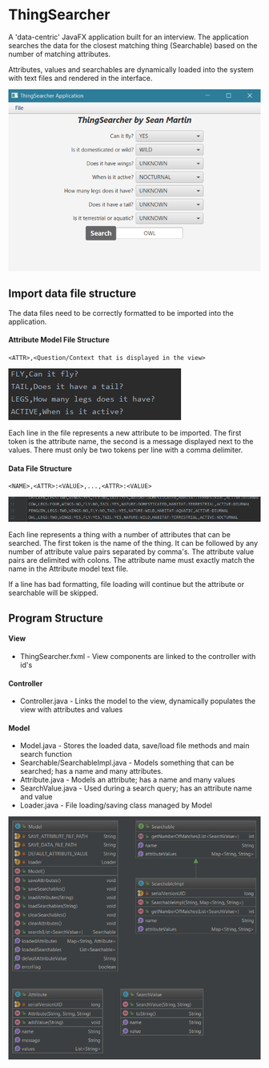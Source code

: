 # ThingSearcher
A 'data-centric' JavaFX application built for an interview. The application searches the data for the closest matching thing (Searchable) based on the number of matching attributes.

Attributes, values and searchables are dynamically loaded into the system with text files and rendered in the interface.

![Application interface](img/interface.png?raw=true)

## Import data file structure
The data files need to be correctly formatted to be imported into the application.

#### Attribute Model File Structure
```
<ATTR>,<Question/Context that is displayed in the view>
```
![Attributes text file formatting](img/attributes.PNG?raw=true)

Each line in the file represents a new attribute to be imported. The first token is the attribute name, the second is a message displayed next to the values. There must only be two tokens per line with a comma delimiter.

#### Data File Structure
```
<NAME>,<ATTR>:<VALUE>,...,<ATTR>:<VALUE>
```

![Data text file formatting](img/data.PNG?raw=true)

Each line represents a thing with a number of attributes that can be searched. The first token is the name of the thing. It can be followed by any number of attribute value pairs separated by comma's. The attribute value pairs are delimited with colons. The attribute name must exactly match the name in the Attribute model text file.

If a line has bad formatting, file loading will continue but the attribute or searchable will be skipped.

## Program Structure

#### View
* ThingSearcher.fxml - View components are linked to the controller with id's

#### Controller
* Controller.java - Links the model to the view, dynamically populates the view with attributes and values

#### Model

* Model.java - Stores the loaded data, save/load file methods and main search function
* Searchable/SearchableImpl.java - Models something that can be searched; has a name and many attributes.
* Attribute.java - Models an attribute; has a name and many values
* SearchValue.java - Used during a search query; has an attribute name and value
* Loader.java - File loading/saving class managed by Model

![Model class diagram](img/model.PNG?raw=true)


